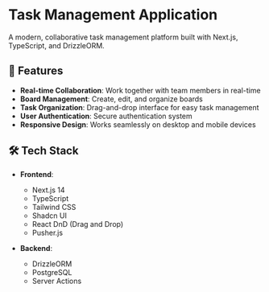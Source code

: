 # Task Management Application

A modern, collaborative task management platform built with Next.js, TypeScript, and DrizzleORM.

## 🌟 Features

- **Real-time Collaboration**: Work together with team members in real-time
- **Board Management**: Create, edit, and organize boards
- **Task Organization**: Drag-and-drop interface for easy task management
- **User Authentication**: Secure authentication system
- **Responsive Design**: Works seamlessly on desktop and mobile devices

## 🛠️ Tech Stack

- **Frontend**:
  - Next.js 14
  - TypeScript
  - Tailwind CSS
  - Shadcn UI
  - React DnD (Drag and Drop)
  - Pusher.js

- **Backend**:
  - DrizzleORM
  - PostgreSQL
  - Server Actions

